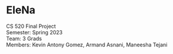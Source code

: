 # EleNa
CS 520 Final Project\
Semester: Spring 2023\
Team: 3 Grads\
Members: Kevin Antony Gomez, Armand Asnani, Maneesha Tejani
